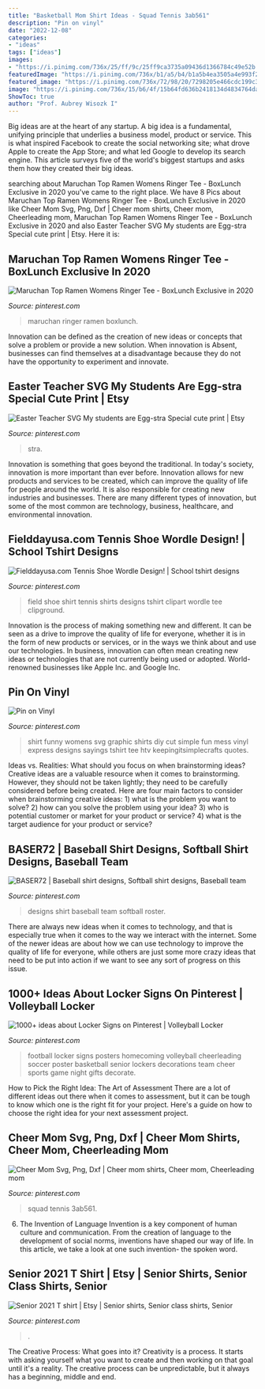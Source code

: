 ```yaml
---
title: "Basketball Mom Shirt Ideas - Squad Tennis 3ab561"
description: "Pin on vinyl"
date: "2022-12-08"
categories:
- "ideas"
tags: ["ideas"]
images:
- "https://i.pinimg.com/736x/25/ff/9c/25ff9ca3735a09436d1366784c49e52b.jpg"
featuredImage: "https://i.pinimg.com/736x/b1/a5/b4/b1a5b4ea3505a4e993f285508ebe1fb7.jpg"
featured_image: "https://i.pinimg.com/736x/72/98/20/7298205e466cdc199c322653620c487a.jpg"
image: "https://i.pinimg.com/736x/15/b6/4f/15b64fd636b2418134d4834764dadf07.jpg"
ShowToc: true
author: "Prof. Aubrey Wisozk I"
---
```



Big ideas are at the heart of any startup. A big idea is a fundamental, unifying principle that underlies a business model, product or service. This is what inspired Facebook to create the social networking site; what drove Apple to create the App Store; and what led Google to develop its search engine. This article surveys five of the world's biggest startups and asks them how they created their big ideas.

	

		
searching about Maruchan Top Ramen Womens Ringer Tee - BoxLunch Exclusive in 2020 you've came to the right place. We have 8 Pics about Maruchan Top Ramen Womens Ringer Tee - BoxLunch Exclusive in 2020 like Cheer Mom Svg, Png, Dxf | Cheer mom shirts, Cheer mom, Cheerleading mom, Maruchan Top Ramen Womens Ringer Tee - BoxLunch Exclusive in 2020 and also Easter Teacher SVG My students are Egg-stra Special cute print | Etsy. Here it is:
		
    
## Maruchan Top Ramen Womens Ringer Tee - BoxLunch Exclusive In 2020

<img loading=lazy src="https://i.pinimg.com/736x/aa/19/2e/aa192e37d73edf1a45cf258f39f8725a.jpg" onerror="this.onerror=null;this.src='https://tse4.mm.bing.net/th?id=OIP.DuemqSgnM3_-3bEV5gR2KwHaJ_&amp;pid=15.1';" alt="Maruchan Top Ramen Womens Ringer Tee - BoxLunch Exclusive in 2020">

_Source: pinterest.com_

>maruchan ringer ramen boxlunch. 

	

Innovation can be defined as the creation of new ideas or concepts that solve a problem or provide a new solution. When innovation is Absent, businesses can find themselves at a disadvantage because they do not have the opportunity to experiment and innovate.

    
## Easter Teacher SVG My Students Are Egg-stra Special Cute Print | Etsy

<img loading=lazy src="https://i.pinimg.com/736x/b1/a5/b4/b1a5b4ea3505a4e993f285508ebe1fb7.jpg" onerror="this.onerror=null;this.src='https://tse3.mm.bing.net/th?id=OIP.pmlwD-hXWtftOwNfCkyVpwHaF1&amp;pid=15.1';" alt="Easter Teacher SVG My students are Egg-stra Special cute print | Etsy">

_Source: pinterest.com_

>stra. 

	

Innovation is something that goes beyond the traditional. In today's society, innovation is more important than ever before. Innovation allows for new products and services to be created, which can improve the quality of life for people around the world. It is also responsible for creating new industries and businesses. There are many different types of innovation, but some of the most common are technology, business, healthcare, and environmental innovation.

    
## Fielddayusa.com Tennis Shoe Wordle Design! | School Tshirt Designs

<img loading=lazy src="https://i.pinimg.com/736x/67/b0/48/67b0485c57234fb78b6f498e5b4f6b13--shirt-ideas-tennis.jpg" onerror="this.onerror=null;this.src='https://tse2.mm.bing.net/th?id=OIP.yiXsdAR5RaeLv2yuFKT0TwHaJ3&amp;pid=15.1';" alt="Fielddayusa.com Tennis Shoe Wordle Design! | School tshirt designs">

_Source: pinterest.com_

>field shoe shirt tennis shirts designs tshirt clipart wordle tee clipground. 

	

Innovation is the process of making something new and different. It can be seen as a drive to improve the quality of life for everyone, whether it is in the form of new products or services, or in the ways we think about and use our technologies. In business, innovation can often mean creating new ideas or technologies that are not currently being used or adopted. World-renowned businesses like Apple Inc. and Google Inc.

    
## Pin On Vinyl

<img loading=lazy src="https://i.pinimg.com/736x/72/98/20/7298205e466cdc199c322653620c487a.jpg" onerror="this.onerror=null;this.src='https://tse4.mm.bing.net/th?id=OIP.aE0AV_lHBbCJX9Rd3uicrQHaJ3&amp;pid=15.1';" alt="Pin on Vinyl">

_Source: pinterest.com_

>shirt funny womens svg graphic shirts diy cut simple fun mess vinyl express designs sayings tshirt tee htv keepingitsimplecrafts quotes. 

	

Ideas vs. Realities: What should you focus on when brainstorming ideas?
Creative ideas are a valuable resource when it comes to brainstorming. However, they should not be taken lightly; they need to be carefully considered before being created. Here are four main factors to consider when brainstorming creative ideas: 1) what is the problem you want to solve? 2) how can you solve the problem using your idea? 3) who is potential customer or market for your product or service? 4) what is the target audience for your product or service?

    
## BASER72 | Baseball Shirt Designs, Softball Shirt Designs, Baseball Team

<img loading=lazy src="https://i.pinimg.com/736x/15/b6/4f/15b64fd636b2418134d4834764dadf07.jpg" onerror="this.onerror=null;this.src='https://tse1.mm.bing.net/th?id=OIP.uM6AQim0oW09tRNnKw-z7gHaHa&amp;pid=15.1';" alt="BASER72 | Baseball shirt designs, Softball shirt designs, Baseball team">

_Source: pinterest.com_

>designs shirt baseball team softball roster. 

	

There are always new ideas when it comes to technology, and that is especially true when it comes to the way we interact with the internet. Some of the newer ideas are about how we can use technology to improve the quality of life for everyone, while others are just some more crazy ideas that need to be put into action if we want to see any sort of progress on this issue.

    
## 1000+ Ideas About Locker Signs On Pinterest | Volleyball Locker

<img loading=lazy src="https://s-media-cache-ak0.pinimg.com/736x/c0/bb/79/c0bb7912f6686702cffdb63b77e6d50a.jpg" onerror="this.onerror=null;this.src='https://tse3.mm.bing.net/th?id=OIP.fXKYSvQB8z0yTmxz94jVAQHaJ3&amp;pid=15.1';" alt="1000+ ideas about Locker Signs on Pinterest | Volleyball Locker">

_Source: pinterest.com_

>football locker signs posters homecoming volleyball cheerleading soccer poster basketball senior lockers decorations team cheer sports game night gifts decorate. 

	

How to Pick the Right Idea: The Art of Assessment
There are a lot of different ideas out there when it comes to assessment, but it can be tough to know which one is the right fit for your project. Here's a guide on how to choose the right idea for your next assessment project.

    
## Cheer Mom Svg, Png, Dxf | Cheer Mom Shirts, Cheer Mom, Cheerleading Mom

<img loading=lazy src="https://i.pinimg.com/736x/25/ff/9c/25ff9ca3735a09436d1366784c49e52b.jpg" onerror="this.onerror=null;this.src='https://tse2.mm.bing.net/th?id=OIP.q_E9yT8Sj2_HfhT_qFNymwHaLH&amp;pid=15.1';" alt="Cheer Mom Svg, Png, Dxf | Cheer mom shirts, Cheer mom, Cheerleading mom">

_Source: pinterest.com_

>squad tennis 3ab561. 

	

6. The Invention of Language
Invention is a key component of human culture and communication. From the creation of language to the development of social norms, inventions have shaped our way of life. In this article, we take a look at one such invention- the spoken word.

    
## Senior 2021 T Shirt | Etsy | Senior Shirts, Senior Class Shirts, Senior

<img loading=lazy src="https://i.pinimg.com/736x/1a/66/ff/1a66ffbbb2badf2615be247be03a0dc7.jpg" onerror="this.onerror=null;this.src='https://tse4.mm.bing.net/th?id=OIP.Xult8nPJmgOI0bCd3zFi_wHaJ3&amp;pid=15.1';" alt="Senior 2021 T shirt | Etsy | Senior shirts, Senior class shirts, Senior">

_Source: pinterest.com_

>. 

	

The Creative Process: What goes into it?
Creativity is a process. It starts with asking yourself what you want to create and then working on that goal until it's a reality. The creative process can be unpredictable, but it always has a beginning, middle and end.

